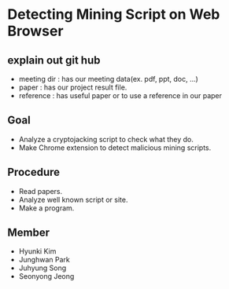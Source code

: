 # Detecting Mining Script on Web Browser

## explain out git hub
- meeting dir : has our meeting data(ex. pdf, ppt, doc, ...)
- paper : has our project result file.
- reference : has useful paper or to use a reference in our paper

## Goal
- Analyze a cryptojacking script to check what they do.
- Make Chrome extension to detect malicious mining scripts.

## Procedure
- Read papers.
- Analyze well known script or site.
- Make a program.

## Member
- Hyunki Kim
- Junghwan Park
- Juhyung Song
- Seonyong Jeong
